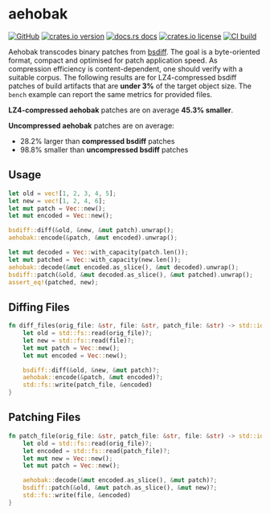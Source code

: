 # aehobak

[![GitHub](https://img.shields.io/badge/github-aehobak-ccddee?logo=github)](https://github.com/barrbrain/aehobak)
[![crates.io version](https://img.shields.io/crates/v/aehobak.svg)](https://crates.io/crates/aehobak)
[![docs.rs docs](https://docs.rs/aehobak/badge.svg)](https://docs.rs/aehobak)
[![crates.io license](https://img.shields.io/crates/l/aehobak.svg)](https://github.com/barrbrain/aehobak/blob/main/LICENSE)
[![CI build](https://github.com/barrbrain/aehobak/actions/workflows/rust.yml/badge.svg)](https://github.com/barrbrain/aehobak/actions)

Aehobak transcodes binary patches from [bsdiff](https://crates.io/crates/bsdiff).
The goal is a byte-oriented format, compact and optimised for patch application speed.
As compression efficiency is content-dependent, one should verify with a suitable corpus.
The following results are for LZ4-compressed bsdiff patches of build artifacts that are **under 3%** of the target object size. The `bench` example can report the same metrics for provided files.

**LZ4-compressed aehobak** patches are on average **45.3% smaller**.

**Uncompressed aehobak** patches are on average:
- 28.2% larger than **compressed bsdiff** patches
- 98.8% smaller than **uncompressed bsdiff** patches

## Usage

```rust
let old = vec![1, 2, 3, 4, 5];
let new = vec![1, 2, 4, 6];
let mut patch = Vec::new();
let mut encoded = Vec::new();

bsdiff::diff(&old, &new, &mut patch).unwrap();
aehobak::encode(&patch, &mut encoded).unwrap();

let mut decoded = Vec::with_capacity(patch.len());
let mut patched = Vec::with_capacity(new.len());
aehobak::decode(&mut encoded.as_slice(), &mut decoded).unwrap();
bsdiff::patch(&old, &mut decoded.as_slice(), &mut patched).unwrap();
assert_eq!(patched, new);
```

## Diffing Files

```rust
fn diff_files(orig_file: &str, file: &str, patch_file: &str) -> std::io::Result<()> {
    let old = std::fs::read(orig_file)?;
    let new = std::fs::read(file)?;
    let mut patch = Vec::new();
    let mut encoded = Vec::new();

    bsdiff::diff(&old, &new, &mut patch)?;
    aehobak::encode(&patch, &mut encoded)?;
    std::fs::write(patch_file, &encoded)
}
```

## Patching Files

```rust
fn patch_file(orig_file: &str, patch_file: &str, file: &str) -> std::io::Result<()> {
    let old = std::fs::read(orig_file)?;
    let encoded = std::fs::read(patch_file)?;
    let mut new = Vec::new();
    let mut patch = Vec::new();

    aehobak::decode(&mut encoded.as_slice(), &mut patch)?;
    bsdiff::patch(&old, &mut patch.as_slice(), &mut new)?;
    std::fs::write(file, &encoded)
}
```
